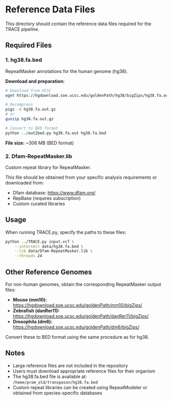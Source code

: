 # Reference Data Files

This directory should contain the reference data files required for the TRACE pipeline.

## Required Files

### 1. hg38.fa.bed
RepeatMasker annotations for the human genome (hg38).

**Download and preparation:**
```bash
# Download from UCSC
wget https://hgdownload.soe.ucsc.edu/goldenPath/hg38/bigZips/hg38.fa.out.gz

# Decompress
pigz -d hg38.fa.out.gz
# or
gunzip hg38.fa.out.gz

# Convert to BED format
python ../out2bed.py hg38.fa.out hg38.fa.bed
```

**File size:** ~306 MB (BED format)

### 2. Dfam-RepeatMasker.lib
Custom repeat library for RepeatMasker.

This file should be obtained from your specific analysis requirements or downloaded from:
- Dfam database: https://www.dfam.org/
- RepBase (requires subscription)
- Custom curated libraries

## Usage

When running TRACE.py, specify the paths to these files:

```bash
python ../TRACE.py input.vcf \
    --intersect data/hg38.fa.bed \
    --lib data/Dfam-RepeatMasker.lib \
    --threads 24
```

## Other Reference Genomes

For non-human genomes, obtain the corresponding RepeatMasker output files:

- **Mouse (mm10):** https://hgdownload.soe.ucsc.edu/goldenPath/mm10/bigZips/
- **Zebrafish (danRer11):** https://hgdownload.soe.ucsc.edu/goldenPath/danRer11/bigZips/
- **Drosophila (dm6):** https://hgdownload.soe.ucsc.edu/goldenPath/dm6/bigZips/

Convert these to BED format using the same procedure as for hg38.

## Notes

- Large reference files are not included in the repository
- Users must download appropriate reference files for their organism
- The hg38.fa.bed file is available at: `/home/prom_old/transposon/hg38.fa.bed`
- Custom repeat libraries can be created using RepeatModeler or obtained from species-specific databases